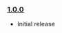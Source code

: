 ### [1.0.0](https://github.com/ibadnabihashmi/react-image-grid/releases/tag/v1.0.0)

- Initial release
